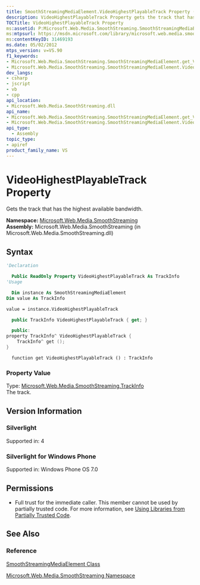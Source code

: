 ```yaml
---
title: SmoothStreamingMediaElement.VideoHighestPlayableTrack Property (Microsoft.Web.Media.SmoothStreaming)
description: VideoHighestPlayableTrack Property gets the track that has the highest available bandwidth.
TOCTitle: VideoHighestPlayableTrack Property
ms:assetid: P:Microsoft.Web.Media.SmoothStreaming.SmoothStreamingMediaElement.VideoHighestPlayableTrack
ms:mtpsurl: https://msdn.microsoft.com/library/microsoft.web.media.smoothstreaming.smoothstreamingmediaelement.videohighestplayabletrack(v=VS.90)
ms:contentKeyID: 31469193
ms.date: 05/02/2012
mtps_version: v=VS.90
f1_keywords:
- Microsoft.Web.Media.SmoothStreaming.SmoothStreamingMediaElement.get_VideoHighestPlayableTrack
- Microsoft.Web.Media.SmoothStreaming.SmoothStreamingMediaElement.VideoHighestPlayableTrack
dev_langs:
- csharp
- jscript
- vb
- cpp
api_location:
- Microsoft.Web.Media.SmoothStreaming.dll
api_name:
- Microsoft.Web.Media.SmoothStreaming.SmoothStreamingMediaElement.get_VideoHighestPlayableTrack
- Microsoft.Web.Media.SmoothStreaming.SmoothStreamingMediaElement.VideoHighestPlayableTrack
api_type:
  - Assembly
topic_type:
- apiref
product_family_name: VS
---
```


# VideoHighestPlayableTrack Property

Gets the track that has the highest available bandwidth.

**Namespace:**  [Microsoft.Web.Media.SmoothStreaming](microsoft-web-media-smoothstreaming-namespace_1.md)  
**Assembly:**  Microsoft.Web.Media.SmoothStreaming (in Microsoft.Web.Media.SmoothStreaming.dll)

## Syntax

```vb
'Declaration

  Public ReadOnly Property VideoHighestPlayableTrack As TrackInfo
'Usage

  Dim instance As SmoothStreamingMediaElement
Dim value As TrackInfo

value = instance.VideoHighestPlayableTrack
```

```csharp
  public TrackInfo VideoHighestPlayableTrack { get; }
```

```cpp
  public:
property TrackInfo^ VideoHighestPlayableTrack {
    TrackInfo^ get ();
}
```

```jscript
  function get VideoHighestPlayableTrack () : TrackInfo
```

### Property Value

Type: [Microsoft.Web.Media.SmoothStreaming.TrackInfo](trackinfo-class-microsoft-web-media-smoothstreaming_1.md)  
The track.  

## Version Information

### Silverlight

Supported in: 4  

### Silverlight for Windows Phone

Supported in: Windows Phone OS 7.0  

## Permissions

  - Full trust for the immediate caller. This member cannot be used by partially trusted code. For more information, see [Using Libraries from Partially Trusted Code](https://msdn.microsoft.com/library/8skskf63).

## See Also

### Reference

[SmoothStreamingMediaElement Class](smoothstreamingmediaelement-class-microsoft-web-media-smoothstreaming_1.md)

[Microsoft.Web.Media.SmoothStreaming Namespace](microsoft-web-media-smoothstreaming-namespace_1.md)
